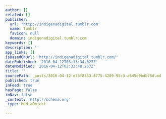 ```yaml
---
author: []
related: []
publisher:
  url: 'http://indigenadigital.tumblr.com'
  name: Tumblr
  favicon: null
  domain: indigenadigital.tumblr.com
keywords: []
description: ''
app_links: []
isBasedOnUrl: 'http://indigenadigital.tumblr.com/'
datePublished: '2016-04-12T03:13:34.027Z'
dateModified: '2016-04-12T02:33:48.257Z'
title: ''
sourcePath: _posts/2016-04-12-e75f8353-8775-4209-95c3-a645d9bdb75d.md
published: true
inFeed: true
hasPage: false
inNav: false
_context: 'http://schema.org'
_type: MediaObject

---
```

<article style=""></article>